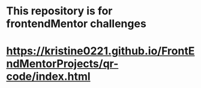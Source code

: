 # This repository is for frontendMentor challenges
# https://kristine0221.github.io/FrontEndMentorProjects/qr-code/index.html
